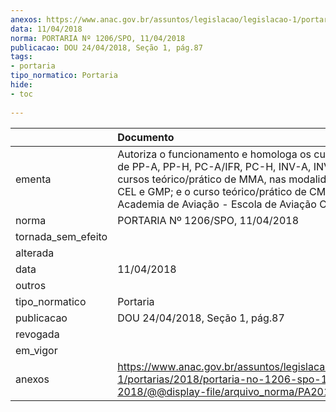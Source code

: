 ```yaml
---
anexos: https://www.anac.gov.br/assuntos/legislacao/legislacao-1/portarias/2018/portaria-no-1206-spo-11-04-2018/@@display-file/arquivo_norma/PA2018-1206.pdf
data: 11/04/2018
norma: PORTARIA Nº 1206/SPO, 11/04/2018
publicacao: DOU 24/04/2018, Seção 1, pág.87
tags:
- portaria
tipo_normatico: Portaria
hide: 
- toc 
 
---
```


|                    | Documento                                                                                                                                                                                                                                                               |
|:-------------------|:------------------------------------------------------------------------------------------------------------------------------------------------------------------------------------------------------------------------------------------------------------------------|
| ementa             | Autoriza o funcionamento e homologa os cursos teóricos de PP-A, PP-H, PC-A/IFR, PC-H, INV-A, INV-H e IFR; os cursos teórico/prático de MMA, nas modalidades AVI, CEL e GMP; e o curso teórico/prático de CMS da A.A-Academia de Aviação - Escola de Aviação Civil Ltda. |
| norma              | PORTARIA Nº 1206/SPO, 11/04/2018                                                                                                                                                                                                                                        |
| tornada_sem_efeito |                                                                                                                                                                                                                                                                         |
| alterada           |                                                                                                                                                                                                                                                                         |
| data               | 11/04/2018                                                                                                                                                                                                                                                              |
| outros             |                                                                                                                                                                                                                                                                         |
| tipo_normatico     | Portaria                                                                                                                                                                                                                                                                |
| publicacao         | DOU 24/04/2018, Seção 1, pág.87                                                                                                                                                                                                                                         |
| revogada           |                                                                                                                                                                                                                                                                         |
| em_vigor           |                                                                                                                                                                                                                                                                         |
| anexos             | https://www.anac.gov.br/assuntos/legislacao/legislacao-1/portarias/2018/portaria-no-1206-spo-11-04-2018/@@display-file/arquivo_norma/PA2018-1206.pdf                                                                                                                    |